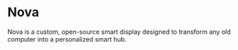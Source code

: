 # Nova
Nova is a custom, open-source smart display designed to transform any old computer into a personalized smart hub.
